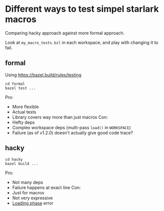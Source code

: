 # Different ways to test simpel starlark macros

Comparing hacky approach against more formal approach.

Look at `my_macro_tests.bzl` in each workspace, and play with changing it to
fail.

## formal

Using https://bazel.build/rules/testing

```
cd formal
bazel test ...
```

Pro:
- More flexible
- Actual tests
- Library covers way more than just macros
Con:
- Hefty deps
- Complex workspace deps (multi-pass `load()` in `WORKSPACE`)
- Failure (as of v1.2.0) doesn't actually give good code trace?

## hacky

```
cd hacky
bazel build ...
```

Pro:
- Not many deps
- Failure happens at exact line
Con:
- Just for macros
- Not very expressive
- [Loading phase](https://docs.bazel.build/versions/main/skylark/concepts.html#evaluation-model) error
